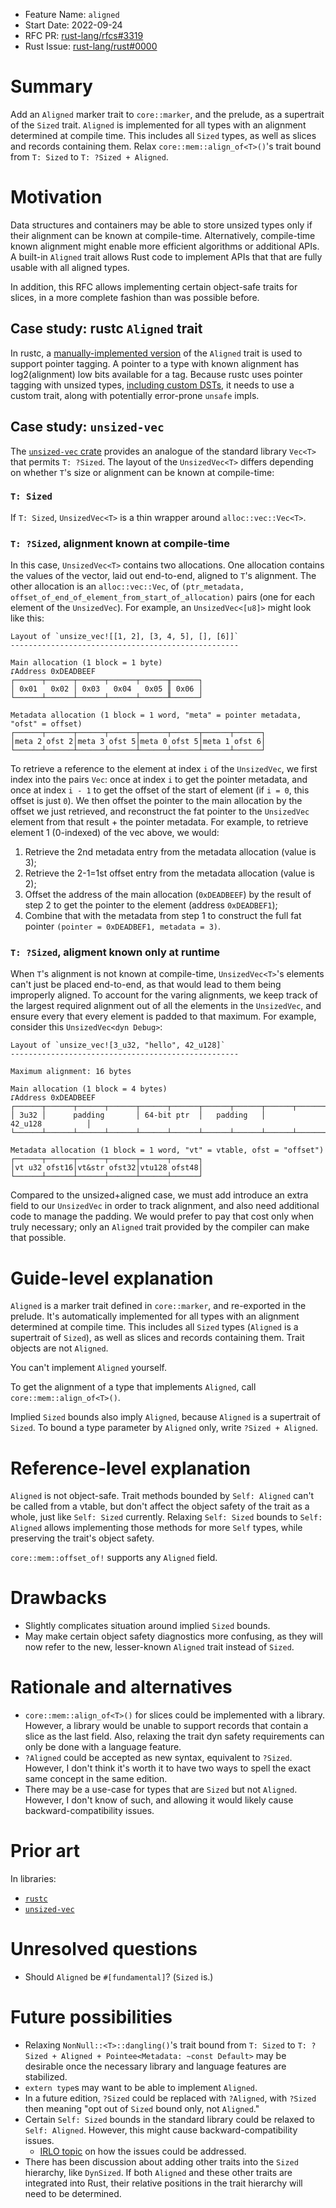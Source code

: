 - Feature Name: `aligned`
- Start Date: 2022-09-24
- RFC PR: [rust-lang/rfcs#3319](https://github.com/rust-lang/rfcs/pull/3319)
- Rust Issue: [rust-lang/rust#0000](https://github.com/rust-lang/rust/issues/0000)

# Summary

Add an `Aligned` marker trait to `core::marker`, and the prelude, as a
supertrait of the `Sized` trait. `Aligned` is implemented for all types with an
alignment determined at compile time. This includes all `Sized` types, as well
as slices and records containing them. Relax `core::mem::align_of<T>()`'s trait
bound from `T: Sized` to `T: ?Sized + Aligned`.

# Motivation

Data structures and containers may be able to store unsized types only if their
alignment can be known at compile-time. Alternatively, compile-time known
alignment might enable more efficient algorithms or additional APIs. A built-in
`Aligned` trait allows Rust code to implement APIs that that are fully usable
with all aligned types.

In addition, this RFC allows implementing certain object-safe traits for slices,
in a more complete fashion than was possible before.

## Case study: rustc `Aligned` trait

In rustc, a [manually-implemented version](https://github.com/rust-lang/rust/blob/a76ec181fba25f9fe64999ec2ae84bdc393560f2/compiler/rustc_data_structures/src/aligned.rs#L22-L25)
of the `Aligned` trait is used to support pointer tagging. A pointer to a type
with known alignment has log2(alignment) low bits available for a tag. Because
rustc uses pointer tagging with unsized types, [including custom DSTs](https://github.com/rust-lang/rust/blob/a76ec181fba25f9fe64999ec2ae84bdc393560f2/compiler/rustc_middle/src/ty/list.rs#L222-L232),
it needs to use a custom trait, along with potentially error-prone `unsafe`
impls.

## Case study: `unsized-vec`

The [`unsized-vec` crate](https://docs.rs/unsized-vec/0.0.2-alpha.7/unsized_vec/)
provides an analogue of the standard library `Vec<T>` that permits `T: ?Sized`.
The layout of the `UnsizedVec<T>` differs depending on whether `T`'s size or
alignment can be known at compile-time:

### `T: Sized`

If `T: Sized`, `UnsizedVec<T>` is a thin wrapper around `alloc::vec::Vec<T>`.

### `T: ?Sized`, alignment known at compile-time

In this case, `UnsizedVec<T>` contains two allocations. One allocation contains
the values of the vector, laid out end-to-end, aligned to `T`'s alignment. The
other allocation is an `alloc::vec::Vec`, of
`(ptr_metadata, offset_of_end_of_element_from_start_of_allocation)` pairs (one
for each element of the `UnsizedVec`). For example, an `UnsizedVec<[u8]>` might
look like this:

```text
Layout of `unsize_vec![[1, 2], [3, 4, 5], [], [6]]`
---------------------------------------------------

Main allocation (1 block = 1 byte)
⮦Address 0xDEADBEEF
┌──────┬──────┬──────┬──────┬──────╥──────┐
│ 0x01   0x02 │ 0x03   0x04   0x05 ║ 0x06 │
└──────┴──────┴──────┴──────┴──────╨──────┘

Metadata allocation (1 block = 1 word, "meta" = pointer metadata, "ofst" = offset)
┌──────┬──────┬──────┬──────┬──────┬──────┬──────┬──────┐
│meta 2 ofst 2│meta 3 ofst 5│meta 0 ofst 5│meta 1 ofst 6│
└──────┴──────┴──────┴──────┴──────┴──────┴──────┴──────┘
```

To retrieve a reference to the element at index `i` of the `UnsizedVec`, we
first index into the pairs `Vec`: once at index `i` to get the pointer metadata,
and once at index `i - 1` to get the offset of the start of element (if `i = 0`,
this offset is just `0`). We then offset the pointer to the main allocation by
the offset we just retrieved, and reconstruct the fat pointer to the
`UnsizedVec` element from that result + the pointer metadata. For example, to
retrieve element 1 (0-indexed) of the vec above, we would:

  1. Retrieve the 2nd metadata entry from the metadata allocation (value is 3);
  2. Retrieve the 2-1=1st offset entry from the metadata allocation (value is 2);
  3. Offset the address of the main allocation (`0xDEADBEEF`) by the result of
     step 2 to get the pointer to the element (address `0xDEADBEF1`);
  4. Combine that with the metadata from step 1 to construct the full fat
     pointer `(pointer = 0xDEADBEF1, metadata = 3)`.

### `T: ?Sized`, aligment known only at runtime

When `T`'s alignment is not known at compile-time, `UnsizedVec<T>`'s elements
can't just be placed end-to-end, as that would lead to them being improperly
aligned. To account for the varing alignments, we keep track of the largest
required alignment out of all the elements in the `UnsizedVec`, and ensure every
that every element is padded to that maximum. For example, consider this
`UnsizedVec<dyn Debug>`:

```text
Layout of `unsize_vec![3_u32, "hello", 42_u128]`
---------------------------------------------------

Maximum alignment: 16 bytes

Main allocation (1 block = 4 bytes)
⮦Address 0xDEADBEEF
┌──────┬──────┬──────┬──────┬──────┬──────┬──────┬──────┬──────┬──────┬──────┬──────┐
│ 3u32 │      padding       │ 64-bit ptr  │   padding   │          42_u128          │
└──────┴──────┴──────┴──────┴──────┴──────┴──────┴──────┴──────┴──────┴──────┴──────┘

Metadata allocation (1 block = 1 word, "vt" = vtable, ofst = "offset")
┌──────┬──────┬──────┬──────┬──────┬──────┐
│vt u32 ofst16│vt&str ofst32│vtu128 ofst48│
└──────┴──────┴──────┴──────┴──────┴──────┘
```

Compared to the unsized+aligned case, we must add introduce an extra field to
our `UnsizedVec` in order to track alignment, and also need additional code to
manage the padding. We would prefer to pay that cost only when truly necessary;
only an `Aligned` trait provided by the compiler can make that possible.

# Guide-level explanation

`Aligned` is a marker trait defined in `core::marker`, and re-exported in the
prelude. It's automatically implemented for all types with an alignment
determined at compile time. This includes all `Sized` types (`Aligned` is a
supertrait of `Sized`), as well as slices and records containing them. Trait
objects are not `Aligned`.

You can't implement `Aligned` yourself.

To get the alignment of a type that implements `Aligned`, call
`core::mem::align_of<T>()`.

Implied `Sized` bounds also imply `Aligned`, because `Aligned` is a supertrait
of `Sized`. To bound a type parameter by `Aligned` only, write
`?Sized + Aligned`.

# Reference-level explanation

`Aligned` is not object-safe. Trait methods bounded by `Self: Aligned` can't be
called from a vtable, but don't affect the object safety of the trait as a
whole, just like `Self: Sized` currently. Relaxing `Self: Sized` bounds to
`Self: Aligned` allows implementing those methods for more `Self` types, while
preserving the trait's object safety.

`core::mem::offset_of!` supports any `Aligned` field.

# Drawbacks

- Slightly complicates situation around implied `Sized` bounds.
- May make certain object safety diagnostics more confusing, as they will now
  refer to the new, lesser-known `Aligned` trait instead of `Sized`.

# Rationale and alternatives

- `core::mem::align_of<T>()` for slices could be implemented with a library.
  However, a library would be unable to support records that contain a slice as
  the last field. Also, relaxing the trait dyn safety requirements can only be
  done with a language feature.
- `?Aligned` could be accepted as new syntax, equivalent to `?Sized`. However, I
  don't think it's worth it to have two ways to spell the exact same concept in
  the same edition.
- There may be a use-case for types that are `Sized` but not `Aligned`. However,
  I don't know of such, and allowing it would likely cause
  backward-compatibility issues.

# Prior art

In libraries:

- [`rustc`](https://github.com/rust-lang/rust/blob/f9a6b71580cd53dd4491d9bb6400f7ee841d9c22/compiler/rustc_data_structures/src/aligned.rs#L22)
- [`unsized-vec`](https://github.com/Jules-Bertholet/unsized-vec/blob/278befae4c08db42ff77461e9d7ce30eccf0c5bc/src/marker.rs#L16)

# Unresolved questions

- Should `Aligned` be `#[fundamental]`? (`Sized` is.)

# Future possibilities

- Relaxing `NonNull::<T>::dangling()`'s trait bound from `T: Sized` to
  `T: ?Sized + Aligned + Pointee<Metadata: ~const Default>` may be desirable
  once the necessary library and language features are stabilized.
- `extern type`s may want to be able to implement `Aligned`.
- In a future edition, `?Sized` could be replaced with `?Aligned`, with `?Sized`
  then meaning "opt out of `Sized` bound only, not `Aligned`."
- Certain `Self: Sized` bounds in the standard library could be relaxed to
  `Self: Aligned`. However, this might cause backward-compatibility issues.
  - [IRLO topic](https://internals.rust-lang.org/t/removing-self-sized-and-backward-compatibility/17456)
    on how the issues could be addressed.
- There has been discussion about adding other traits into the `Sized`
  hierarchy, like `DynSized`. If both `Aligned` and these other traits are
  integrated into Rust, their relative positions in the trait hierarchy will
  need to be determined.
